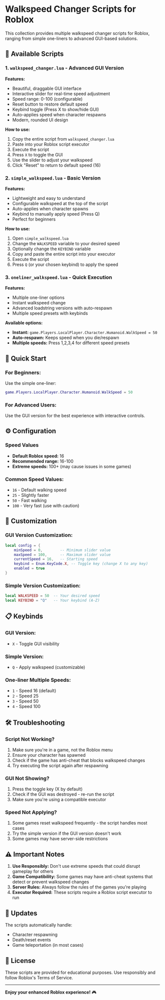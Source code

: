 # Walkspeed Changer Scripts for Roblox

This collection provides multiple walkspeed changer scripts for Roblox, ranging from simple one-liners to advanced GUI-based solutions.

## 📁 Available Scripts

### 1. `walkspeed_changer.lua` - Advanced GUI Version
**Features:**
- Beautiful, draggable GUI interface
- Interactive slider for real-time speed adjustment
- Speed range: 0-100 (configurable)
- Reset button to restore default speed
- Keybind toggle (Press X to show/hide GUI)
- Auto-applies speed when character respawns
- Modern, rounded UI design

**How to use:**
1. Copy the entire script from `walkspeed_changer.lua`
2. Paste into your Roblox script executor
3. Execute the script
4. Press `X` to toggle the GUI
5. Use the slider to adjust your walkspeed
6. Click "Reset" to return to default speed (16)

### 2. `simple_walkspeed.lua` - Basic Version
**Features:**
- Lightweight and easy to understand
- Configurable walkspeed at the top of the script
- Auto-applies when character spawns
- Keybind to manually apply speed (Press Q)
- Perfect for beginners

**How to use:**
1. Open `simple_walkspeed.lua`
2. Change the `WALKSPEED` variable to your desired speed
3. Optionally change the `KEYBIND` variable
4. Copy and paste the entire script into your executor
5. Execute the script
6. Press `Q` (or your chosen keybind) to apply the speed

### 3. `oneliner_walkspeed.lua` - Quick Execution
**Features:**
- Multiple one-liner options
- Instant walkspeed change
- Advanced loadstring versions with auto-respawn
- Multiple speed presets with keybinds

**Available options:**
- **Instant:** `game.Players.LocalPlayer.Character.Humanoid.WalkSpeed = 50`
- **Auto-respawn:** Keeps speed when you die/respawn
- **Multiple speeds:** Press 1,2,3,4 for different speed presets

## 🚀 Quick Start

### For Beginners:
Use the simple one-liner:
```lua
game.Players.LocalPlayer.Character.Humanoid.WalkSpeed = 50
```

### For Advanced Users:
Use the GUI version for the best experience with interactive controls.

## ⚙️ Configuration

### Speed Values
- **Default Roblox speed:** 16
- **Recommended range:** 16-100
- **Extreme speeds:** 100+ (may cause issues in some games)

### Common Speed Values:
- `16` - Default walking speed
- `25` - Slightly faster
- `50` - Fast walking
- `100` - Very fast (use with caution)

## 🔧 Customization

### GUI Version Customization:
```lua
local config = {
    minSpeed = 0,        -- Minimum slider value
    maxSpeed = 100,      -- Maximum slider value
    currentSpeed = 16,   -- Starting speed
    keybind = Enum.KeyCode.X, -- Toggle key (change X to any key)
    enabled = true
}
```

### Simple Version Customization:
```lua
local WALKSPEED = 50  -- Your desired speed
local KEYBIND = "Q"   -- Your keybind (A-Z)
```

## 📋 Keybinds

### GUI Version:
- `X` - Toggle GUI visibility

### Simple Version:
- `Q` - Apply walkspeed (customizable)

### One-liner Multiple Speeds:
- `1` - Speed 16 (default)
- `2` - Speed 25
- `3` - Speed 50
- `4` - Speed 100

## 🛠️ Troubleshooting

### Script Not Working?
1. Make sure you're in a game, not the Roblox menu
2. Ensure your character has spawned
3. Check if the game has anti-cheat that blocks walkspeed changes
4. Try executing the script again after respawning

### GUI Not Showing?
1. Press the toggle key (X by default)
2. Check if the GUI was destroyed - re-run the script
3. Make sure you're using a compatible executor

### Speed Not Applying?
1. Some games reset walkspeed frequently - the script handles most cases
2. Try the simple version if the GUI version doesn't work
3. Some games may have server-side restrictions

## ⚠️ Important Notes

1. **Use Responsibly:** Don't use extreme speeds that could disrupt gameplay for others
2. **Game Compatibility:** Some games may have anti-cheat systems that detect or prevent walkspeed changes
3. **Server Rules:** Always follow the rules of the games you're playing
4. **Executor Required:** These scripts require a Roblox script executor to run

## 🔄 Updates

The scripts automatically handle:
- Character respawning
- Death/reset events
- Game teleportation (in most cases)

## 📝 License

These scripts are provided for educational purposes. Use responsibly and follow Roblox's Terms of Service.

---

**Enjoy your enhanced Roblox experience!** 🎮
